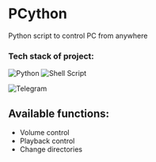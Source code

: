 # PCython
Python script to control PC from anywhere

### Tech stack of project:
![Python](https://img.shields.io/badge/python-3670A0?style=for-the-badge&logo=python&logoColor=ffdd54)
![Shell Script](https://img.shields.io/badge/shell_script-%23121011.svg?style=for-the-badge&logo=gnu-bash&logoColor=white)

![Telegram](https://img.shields.io/badge/Telegram-2CA5E0?style=for-the-badge&logo=telegram&logoColor=white)

## Available functions:
* Volume control
* Playback control
* Change directories